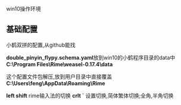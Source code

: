 win10操作环境

## 基础配置

小鹤双拼的配置,从github能找

**double_pinyin_flypy.schema.yaml**放到win10的小鹤程序目录的data中**C:\Program Files\Rime\weasel-0.17.4\data**

这个配置文件包解压,放到用户目录中直接覆盖**C:\Users\feng\AppData\Roaming\Rime**

**left shift**  rime输入法的切换
**crlt  `**  设置切换,简体繁体切换;全角,半角切换

